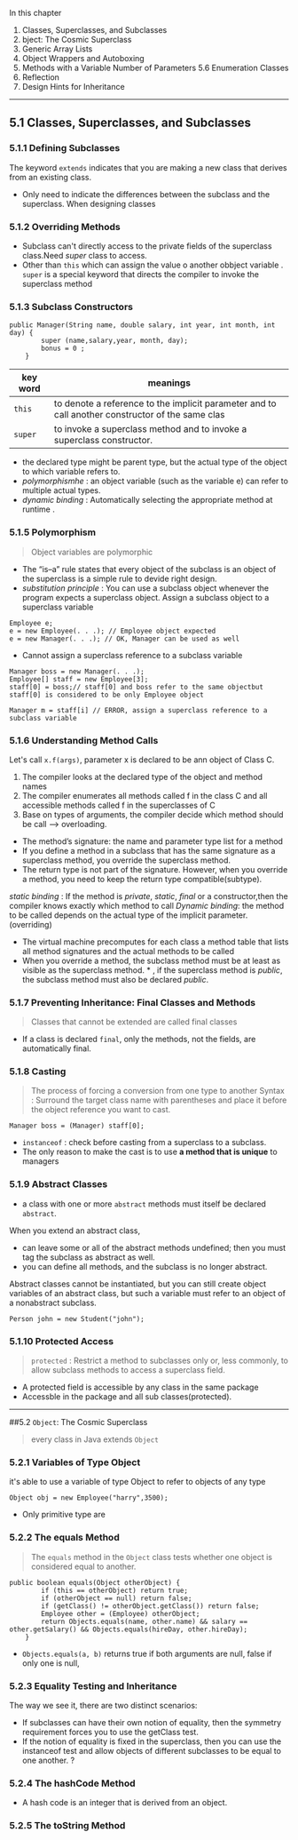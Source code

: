 In this chapter
1. Classes, Superclasses, and Subclasses 
2. bject: The Cosmic Superclass
3. Generic Array Lists
4. Object Wrappers and Autoboxing
5. Methods with a Variable Number of Parameters 5.6 Enumeration Classes
6. Reflection
7. Design Hints for Inheritance
----
## 5.1 Classes, Superclasses, and Subclasses
### 5.1.1 Defining Subclasses
The keyword `extends` indicates that you are making a new class that derives from an existing class. 

* Only need to indicate the differences between the subclass and the superclass. When designing classes

### 5.1.2 Overriding Methods
* Subclass can't directly access to the private fields of the superclass class.Need *super* class to access.
* Other than `this` which can assign the value o another obbject variable . `super` is a special keyword that directs the compiler to invoke the superclass method  

### 5.1.3 Subclass Constructors
```
public Manager(String name, double salary, int year, int month, int day) {
		super (name,salary,year, month, day);
		bonus = 0 ;
	}
```

|key word|meanings|
|--------|--------|
| `this`|to denote a reference to the implicit parameter and to call another constructor of the same clas|
|`super`|to invoke a superclass method and to invoke a superclass constructor.|

* the declared type might be parent type, but the actual type of the object to which variable refers to.
* *polymorphismhe* : an object variable (such as the variable e) can refer to multiple actual types.
* *dynamic binding* : Automatically selecting the appropriate method at runtime .

### 5.1.5 Polymorphism
>  Object variables are polymorphic
* The “is–a” rule states that every object of the subclass is an object of the superclass is a simple rule to devide right design.
* *substitution principle* :  You can use a subclass object whenever the program expects a superclass object. Assign a subclass object to a superclass variable
```
Employee e;
e = new Employee(. . .); // Employee object expected
e = new Manager(. . .); // OK, Manager can be used as well
```

*  Cannot assign a superclass reference to a subclass variable
```
Manager boss = new Manager(. . .); 
Employee[] staff = new Employee[3];
staff[0] = boss;// staff[0] and boss refer to the same objectbut staff[0] is considered to be only Employee object 

Manager m = staff[i] // ERROR, assign a superclass reference to a subclass variable
```

### 5.1.6 Understanding Method Calls

Let's call `x.f(args)`, parameter x is declared to be ann object of Class C.

1. The compiler looks at the declared type of the object and method names
2. The compiler enumerates all methods called f in the class C and all accessible methods called f in the superclasses of C
3. Base on types of arguments, the compiler decide which method should be call --> overloading.

*  The method’s signature: the name and parameter type list for a method
*  If you define a method in a subclass that has the same signature as a superclass method, you override the superclass method.
*  The return type is not part of the signature. However, when you override a method, you need to keep the return type compatible(subtype).

*static binding* :  If  the method is *private*, *static*, *final* or a constructor,then the compiler knows exactly which method to call
*Dynamic  binding*: the method to be called depends on the actual type of the implicit parameter. (overriding) 

* The virtual machine precomputes for each class a method table that lists all method signatures and the actual methods to be called
* When you override a method, the subclass method must be at least as visible as the superclass method. 
      * , if the superclass method is *public*, the subclass method must also be declared *public*. 

### 5.1.7 Preventing Inheritance: Final Classes and Methods
> Classes that cannot be extended are called final classes

* If a class is declared `final`, only the methods, not the fields, are automatically final.

### 5.1.8 Casting
> The process of forcing a conversion from one type to another 
Syntax : Surround the target class name with parentheses and place it before the object reference you want to cast.
```
Manager boss = (Manager) staff[0];
```
* `instanceof` : check before casting from a superclass to a subclass.
* The only reason to make the cast is to use **a method that is unique** to managers

### 5.1.9 Abstract Classes
* a class with one or more `abstract` methods must itself be declared `abstract`.

When you extend an abstract class,
* can leave some or all of the abstract methods undefined; then you must tag the subclass as abstract as well. 
* you can define all methods, and the subclass is no longer abstract.

Abstract classes cannot be instantiated, but you can still create object variables of an abstract class, but such a variable must refer to an object of a nonabstract subclass.
```
Person john = new Student("john");
```

### 5.1.10 Protected Access
> `protected` : Restrict a method to subclasses only or, less commonly, to allow subclass methods to access a superclass field. 
* A protected field is accessible by any class in the same package
* Accessble in the package and all sub classes(protected).
---
##5.2 `Object`: The Cosmic Superclass
> every class in Java extends `Object`

### 5.2.1 Variables of Type Object
it's able to use a variable of type Object to refer to objects of any type
```
Object obj = new Employee("harry",3500);
```
* Only primitive type are 

### 5.2.2 The equals Method
> The `equals` method in the `Object` class tests whether one object is considered equal to another.
```
public boolean equals(Object otherObject) {
		if (this == otherObject) return true;
		if (otherObject == null) return false;
		if (getClass() != otherObject.getClass()) return false;
		Employee other = (Employee) otherObject;
		return Objects.equals(name, other.name) && salary == other.getSalary() && Objects.equals(hireDay, other.hireDay);
	}
```
* `Objects.equals(a, b)` returns true if both arguments are null, false if only one is null,

### 5.2.3 Equality Testing and Inheritance
The way we see it, there are two distinct scenarios:
* If subclasses can have their own notion of equality, then the symmetry requirement forces you to use the getClass test.
* If the notion of equality is fixed in the superclass, then you can use the instanceof test and allow objects of different subclasses to be equal
to one another.
?
### 5.2.4 The hashCode Method
* A hash code is an integer that is derived from an object.

### 5.2.5 The toString Method
